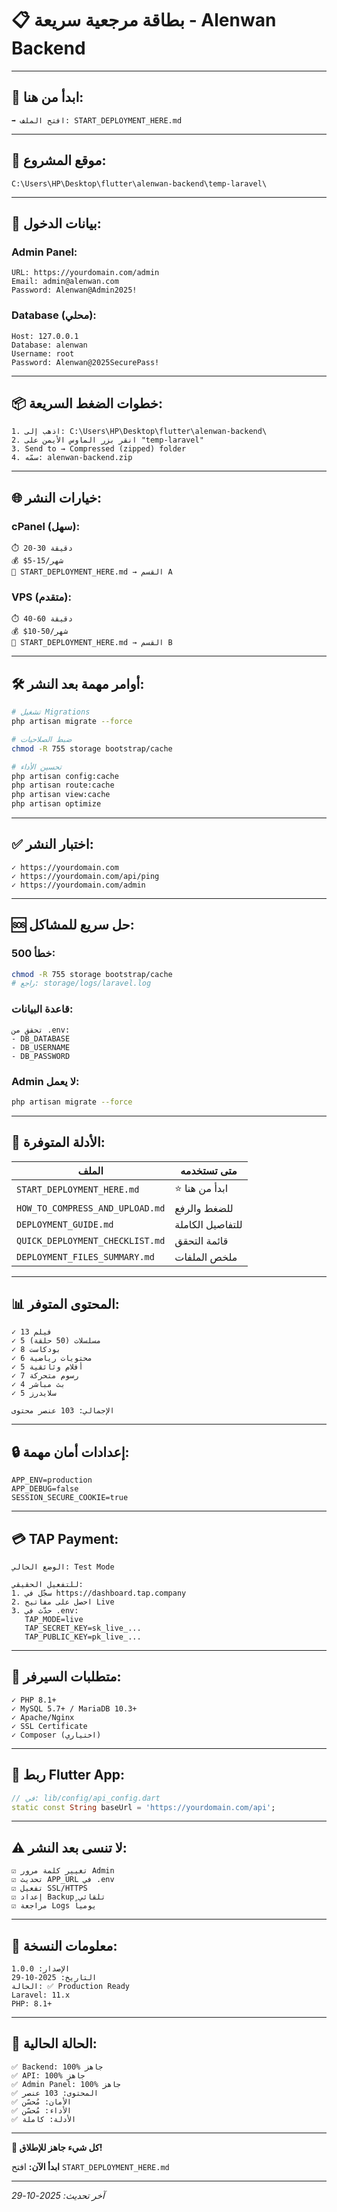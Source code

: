 # 📋 بطاقة مرجعية سريعة - Alenwan Backend

---

## 🎯 ابدأ من هنا:

```
➡️ افتح الملف: START_DEPLOYMENT_HERE.md
```

---

## 📁 موقع المشروع:

```
C:\Users\HP\Desktop\flutter\alenwan-backend\temp-laravel\
```

---

## 🔑 بيانات الدخول:

### Admin Panel:
```
URL: https://yourdomain.com/admin
Email: admin@alenwan.com
Password: Alenwan@Admin2025!
```

### Database (محلي):
```
Host: 127.0.0.1
Database: alenwan
Username: root
Password: Alenwan@2025SecurePass!
```

---

## 📦 خطوات الضغط السريعة:

```
1. اذهب إلى: C:\Users\HP\Desktop\flutter\alenwan-backend\
2. انقر بزر الماوس الأيمن على "temp-laravel"
3. Send to → Compressed (zipped) folder
4. سمّه: alenwan-backend.zip
```

---

## 🌐 خيارات النشر:

### cPanel (سهل):
```
⏱️ 20-30 دقيقة
💰 $5-15/شهر
📖 START_DEPLOYMENT_HERE.md → القسم A
```

### VPS (متقدم):
```
⏱️ 40-60 دقيقة
💰 $10-50/شهر
📖 START_DEPLOYMENT_HERE.md → القسم B
```

---

## 🛠️ أوامر مهمة بعد النشر:

```bash
# تشغيل Migrations
php artisan migrate --force

# ضبط الصلاحيات
chmod -R 755 storage bootstrap/cache

# تحسين الأداء
php artisan config:cache
php artisan route:cache
php artisan view:cache
php artisan optimize
```

---

## ✅ اختبار النشر:

```
✓ https://yourdomain.com
✓ https://yourdomain.com/api/ping
✓ https://yourdomain.com/admin
```

---

## 🆘 حل سريع للمشاكل:

### خطأ 500:
```bash
chmod -R 755 storage bootstrap/cache
# راجع: storage/logs/laravel.log
```

### قاعدة البيانات:
```
تحقق من .env:
- DB_DATABASE
- DB_USERNAME
- DB_PASSWORD
```

### Admin لا يعمل:
```bash
php artisan migrate --force
```

---

## 📖 الأدلة المتوفرة:

| الملف | متى تستخدمه |
|------|-------------|
| `START_DEPLOYMENT_HERE.md` | ⭐ ابدأ من هنا |
| `HOW_TO_COMPRESS_AND_UPLOAD.md` | للضغط والرفع |
| `DEPLOYMENT_GUIDE.md` | للتفاصيل الكاملة |
| `QUICK_DEPLOYMENT_CHECKLIST.md` | قائمة التحقق |
| `DEPLOYMENT_FILES_SUMMARY.md` | ملخص الملفات |

---

## 📊 المحتوى المتوفر:

```
✓ 13 فيلم
✓ 5 مسلسلات (50 حلقة)
✓ 8 بودكاست
✓ 6 محتويات رياضية
✓ 5 أفلام وثائقية
✓ 7 رسوم متحركة
✓ 4 بث مباشر
✓ 5 سلايدرز

الإجمالي: 103 عنصر محتوى
```

---

## 🔒 إعدادات أمان مهمة:

```env
APP_ENV=production
APP_DEBUG=false
SESSION_SECURE_COOKIE=true
```

---

## 💳 TAP Payment:

```
الوضع الحالي: Test Mode

للتفعيل الحقيقي:
1. سجّل في https://dashboard.tap.company
2. احصل على مفاتيح Live
3. حدّث في .env:
   TAP_MODE=live
   TAP_SECRET_KEY=sk_live_...
   TAP_PUBLIC_KEY=pk_live_...
```

---

## 🚀 متطلبات السيرفر:

```
✓ PHP 8.1+
✓ MySQL 5.7+ / MariaDB 10.3+
✓ Apache/Nginx
✓ SSL Certificate
✓ Composer (اختياري)
```

---

## 📱 ربط Flutter App:

```dart
// في: lib/config/api_config.dart
static const String baseUrl = 'https://yourdomain.com/api';
```

---

## ⚠️ لا تنسى بعد النشر:

```
☑ تغيير كلمة مرور Admin
☑ تحديث APP_URL في .env
☑ تفعيل SSL/HTTPS
☑ إعداد Backup تلقائي
☑ مراجعة Logs يومياً
```

---

## 📅 معلومات النسخة:

```
الإصدار: 1.0.0
التاريخ: 2025-10-29
الحالة: ✅ Production Ready
Laravel: 11.x
PHP: 8.1+
```

---

## 🎊 الحالة الحالية:

```
✅ Backend: 100% جاهز
✅ API: 100% جاهز
✅ Admin Panel: 100% جاهز
✅ المحتوى: 103 عنصر
✅ الأمان: مُحسّن
✅ الأداء: مُحسّن
✅ الأدلة: كاملة
```

---

**🚀 كل شيء جاهز للإطلاق!**

**ابدأ الآن:** افتح `START_DEPLOYMENT_HERE.md`

---

*آخر تحديث: 2025-10-29*
